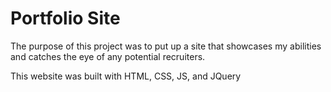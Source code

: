 Portfolio Site
=======

The purpose of this project was to put up a site that showcases my abilities and catches the eye of any potential recruiters.

This website was built with HTML, CSS, JS, and JQuery
